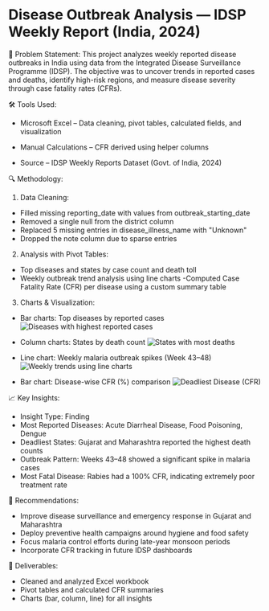 # Disease Outbreak Analysis — IDSP Weekly Report (India, 2024)

🧩 Problem Statement:
This project analyzes weekly reported disease outbreaks in India using data from the Integrated Disease Surveillance Programme (IDSP). The objective was to uncover trends in reported cases and deaths, identify high-risk regions, and measure disease severity through case fatality rates (CFRs).


🛠 Tools Used:
- Microsoft Excel – Data cleaning, pivot tables, calculated fields, and visualization

- Manual Calculations – CFR derived using helper columns

- Source – IDSP Weekly Reports Dataset (Govt. of India, 2024)

🔍 Methodology:
1. Data Cleaning: 
- Filled missing reporting_date with values from outbreak_starting_date
- Removed a single null from the district column
- Replaced 5 missing entries in disease_illness_name with "Unknown"
- Dropped the note column due to sparse entries

2. Analysis with Pivot Tables: 
- Top diseases and states by case count and death toll
- Weekly outbreak trend analysis using line charts
-Computed Case Fatality Rate (CFR) per disease using a custom summary table

3. Charts & Visualization:
- Bar charts: Top diseases by reported cases
  ![Diseases with highest reported cases](https://github.com/user-attachments/assets/ca95f596-6ac2-4309-bd02-a94177f710b8)

- Column charts: States by death count
  ![States with most deaths](https://github.com/user-attachments/assets/0387f020-3a8d-46c6-ae05-1c4df23971c1)

- Line chart: Weekly malaria outbreak spikes (Week 43–48)
  ![Weekly trends using line charts](https://github.com/user-attachments/assets/74116a5a-6975-4324-aa7d-fab0d05b2aa6)

- Bar chart: Disease-wise CFR (%) comparison
  ![Deadliest Disease (CFR)](https://github.com/user-attachments/assets/5e481f88-9b2d-42a8-bfb8-3f6c649a9d3c)


📈 Key Insights:
- Insight Type: Finding
- Most Reported Diseases: Acute Diarrheal Disease, Food Poisoning, Dengue
- Deadliest States: Gujarat and Maharashtra reported the highest death counts
- Outbreak Pattern: Weeks 43–48 showed a significant spike in malaria cases
- Most Fatal Disease: Rabies had a 100% CFR, indicating extremely poor treatment rate

🧠 Recommendations:
- Improve disease surveillance and emergency response in Gujarat and Maharashtra
- Deploy preventive health campaigns around hygiene and food safety
- Focus malaria control efforts during late-year monsoon periods
- Incorporate CFR tracking in future IDSP dashboards

📎 Deliverables:
- Cleaned and analyzed Excel workbook
- Pivot tables and calculated CFR summaries
- Charts (bar, column, line) for all insights
